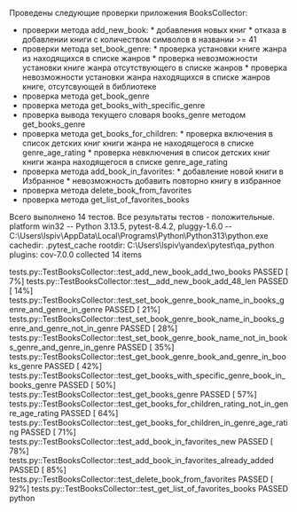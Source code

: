 Проведены следующие проверки приложения BooksCollector:
- проверки метода add_new_book:
        * добавления новых книг 
        * отказа в добавлении книги с количеством символов в  названии >= 41 
- проверки метода set_book_genre:
        * проверка установки книге жанра из находящихся в списке жанров
        * проверка невозможности установки книге жанра отсутствующего в списке жанров
        * проверка невозможности установки жанра находящихся в списке жанров книге, отсутсвующей в библиотеке
- проверка метода get_book_genre
- проверка метода get_books_with_specific_genre
- проверка вывода текущего словаря books_genre методом get_books_genre
- проверка метода  get_books_for_children:
        * проверка включения в список детских книг книги жанра не находящегося в списке genre_age_rating
        * проверка невключения в список детских книг книги жанра находящегося в списке genre_age_rating
- проверка метода add_book_in_favorites:
        * добавление новой книги в Избранное
        * невозможность добавить повторно книгу в избранное
- проверка метода delete_book_from_favorites
- проверка метода get_list_of_favorites_books

Всего выполнено 14 тестов. Все результаты тестов - положительные.
platform win32 -- Python 3.13.5, pytest-8.4.2, pluggy-1.6.0 -- C:\Users\lspiv\AppData\Local\Programs\Python\Python313\python.exe
cachedir: .pytest_cache
rootdir: C:\Users\lspiv\yandex\pytest\qa_python
plugins: cov-7.0.0
collected 14 items

tests.py::TestBooksCollector::test_add_new_book_add_two_books PASSED                                                                     [  7%]
tests.py::TestBooksCollector::test__add_new_book_add_48_len PASSED                                                                       [ 14%]
tests.py::TestBooksCollector::test_set_book_genre_book_name_in_books_genre_and_genre_in_genre PASSED                                     [ 21%]
tests.py::TestBooksCollector::test_set_book_genre_book_name_in_books_genre_and_genre_not_in_genre PASSED                                 [ 28%]
tests.py::TestBooksCollector::test_set_book_genre_book_name_not_in_books_genre_and_genre_in_genre PASSED                                 [ 35%]
tests.py::TestBooksCollector::test_get_book_genre_book_and_genre_in_books_genre PASSED                                                   [ 42%]
tests.py::TestBooksCollector::test_get_books_with_specific_genre_book_in_books_genre PASSED                                              [ 50%]
tests.py::TestBooksCollector::test_get_books_genre PASSED                                                                                [ 57%]
tests.py::TestBooksCollector::test_get_books_for_children_rating_not_in_genre_age_rating PASSED                                          [ 64%]
tests.py::TestBooksCollector::test_get_books_for_children_in_genre_age_rating PASSED                                                     [ 71%]
tests.py::TestBooksCollector::test_add_book_in_favorites_new PASSED                                                                      [ 78%]
tests.py::TestBooksCollector::test_add_book_in_favorites_already_added PASSED                                                            [ 85%]
tests.py::TestBooksCollector::test_delete_book_from_favorites PASSED                                                                     [ 92%]
tests.py::TestBooksCollector::test_get_list_of_favorites_books PASSED                      python